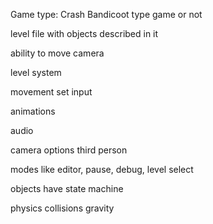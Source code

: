 Game type: Crash Bandicoot type game or not

level file with objects described in it

ability to move camera

level system

movement set
input

animations

audio

camera options
	third person 
	
modes like editor, pause, debug, level select

objects 
	have state machine
	
physics
	collisions
	gravity

